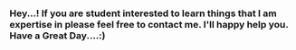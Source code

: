 ### Hey...! If you are student interested to learn things that I am expertise in please feel free to contact me. I'll happy help you. Have a Great Day....:)
